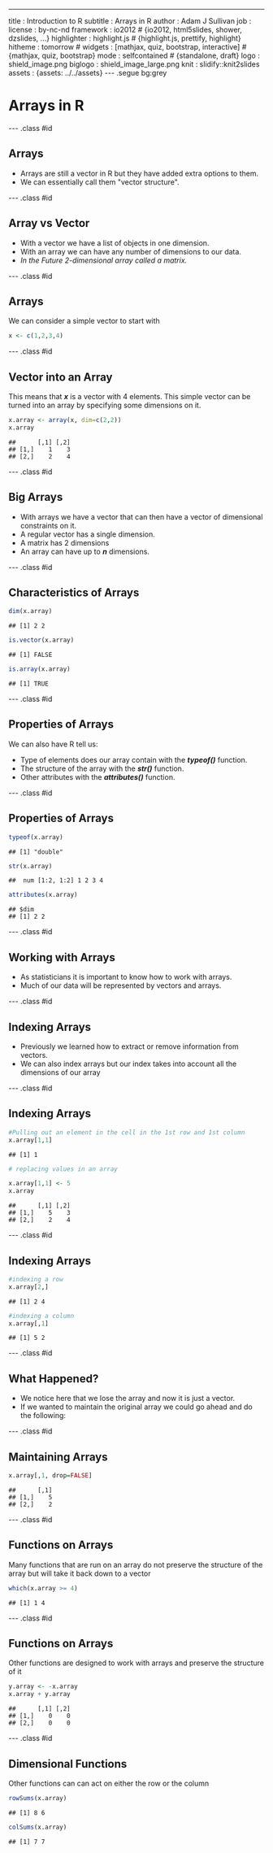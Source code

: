 ---
title       : Introduction to R
subtitle    : Arrays in R
author      : Adam J Sullivan
job         : 
license     : by-nc-nd
framework   : io2012        # {io2012, html5slides, shower, dzslides, ...}
highlighter : highlight.js  # {highlight.js, prettify, highlight}
hitheme     : tomorrow      # 
widgets     : [mathjax, quiz, bootstrap, interactive]            # {mathjax, quiz, bootstrap}
mode        : selfcontained # {standalone, draft}
logo        : shield_image.png
biglogo     : shield_image_large.png
knit        : slidify::knit2slides
assets      : {assets: ../../assets}
---  .segue bg:grey

# Arrays in R


--- .class #id

##  Arrays

- Arrays are still a vector in R but they have added extra options to them. 
- We can essentially call them "vector structure". 

--- .class #id


## Array vs Vector

- With a vector we have a list of objects in one dimension. 
- With an array we can have any number of dimensions to our data. 
- *In the Future 2-dimensional array called a matrix.*

--- .class #id

##  Arrays

We can consider a simple vector to start with


```r
x <- c(1,2,3,4)
```

--- .class #id

## Vector into an Array

This means that ***x*** is a vector with 4 elements. This simple vector can be turned into an array by specifying some dimensions on it. 


```r
x.array <- array(x, dim=c(2,2))
x.array
```

```
##      [,1] [,2]
## [1,]    1    3
## [2,]    2    4
```

--- .class #id

## Big Arrays

- With arrays we have a vector that can then have a vector of dimensional constraints on it. 
- A regular vector has a single dimension. 
- A matrix has 2 dimensions 
- An array can have up to ***n*** dimensions.

--- .class #id


## Characteristics of Arrays


```r
dim(x.array)
```

```
## [1] 2 2
```

```r
is.vector(x.array)
```

```
## [1] FALSE
```

```r
is.array(x.array)
```

```
## [1] TRUE
```

--- .class #id

## Properties of Arrays

We can also have R tell us: 

- Type of elements does our array contain with the ***typeof()*** function.
- The structure of the array with the ***str()*** function. 
- Other attributes with the ***attributes()*** function. 

--- .class #id

## Properties of Arrays


```r
typeof(x.array)
```

```
## [1] "double"
```

```r
str(x.array)
```

```
##  num [1:2, 1:2] 1 2 3 4
```

```r
attributes(x.array)
```

```
## $dim
## [1] 2 2
```


--- .class #id

##  Working with Arrays

- As statisticians it is important to know how to work with arrays. 
- Much of our data will be represented by vectors and arrays.

--- .class #id

##  Indexing Arrays

- Previously we learned how to extract or remove information from vectors. 
- We can also index arrays but our index takes into account all the dimensions of our array

--- .class #id

## Indexing Arrays


```r
#Pulling out an element in the cell in the 1st row and 1st column
x.array[1,1]
```

```
## [1] 1
```

```r
# replacing values in an array

x.array[1,1] <- 5
x.array
```

```
##      [,1] [,2]
## [1,]    5    3
## [2,]    2    4
```

--- .class #id

## Indexing Arrays


```r
#indexing a row
x.array[2,]
```

```
## [1] 2 4
```

```r
#indexing a column
x.array[,1]
```

```
## [1] 5 2
```

--- .class #id

## What Happened?


- We notice here that we lose the array and now it is just a vector. 
- If we wanted to maintain the original array we could go ahead and do the following:

--- .class #id

## Maintaining Arrays


```r
x.array[,1, drop=FALSE]
```

```
##      [,1]
## [1,]    5
## [2,]    2
```

--- .class #id

##  Functions on Arrays

Many functions that are run on an array do not preserve the structure of the array but will take it back down to a vector


```r
which(x.array >= 4)
```

```
## [1] 1 4
```

--- .class #id

## Functions on Arrays

Other functions are designed to work with arrays and preserve the structure of it


```r
y.array <- -x.array
x.array + y.array
```

```
##      [,1] [,2]
## [1,]    0    0
## [2,]    0    0
```

--- .class #id

## Dimensional Functions

Other functions can can act on either the row or the column

```r
rowSums(x.array)
```

```
## [1] 8 6
```

```r
colSums(x.array)
```

```
## [1] 7 7
```


